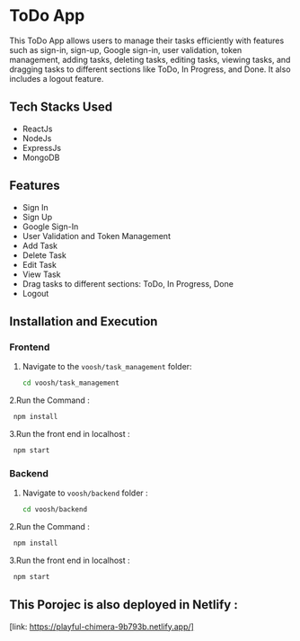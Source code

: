 # ToDo App

This ToDo App allows users to manage their tasks efficiently with features such as sign-in, sign-up, Google sign-in, user validation, token management, adding tasks, deleting tasks, editing tasks, viewing tasks, and dragging tasks to different sections like ToDo, In Progress, and Done. It also includes a logout feature.

## Tech Stacks Used
   - ReactJs
   - NodeJs
   - ExpressJs
   - MongoDB
     
## Features

- Sign In
- Sign Up
- Google Sign-In
- User Validation and Token Management
- Add Task
- Delete Task
- Edit Task
- View Task
- Drag tasks to different sections: ToDo, In Progress, Done
- Logout

## Installation and Execution

### Frontend

1. Navigate to the `voosh/task_management` folder:
   ```bash
   cd voosh/task_management
   ```
2.Run the Command :
   ```bash
    npm install
   ```
3.Run the front end in localhost :
 ```bash
  npm start
```

### Backend
1. Navigate to `voosh/backend` folder :
   ```bash
   cd voosh/backend
   ```
2.Run the Command :
   ```bash
    npm install
   ```
3.Run the front end in localhost :
 ```bash
  npm start
```

## This Porojec is   also deployed in Netlify :
   [link: https://playful-chimera-9b793b.netlify.app/]


